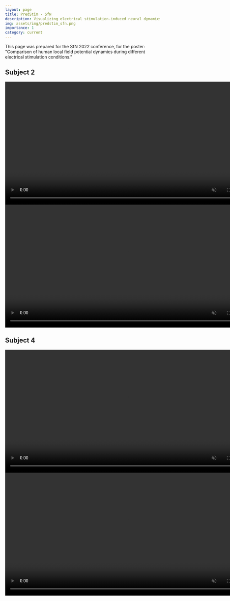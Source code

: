```yaml
---
layout: page
title: PredStim - SfN
description: Visualizing electrical stimulation-induced neural dynamics
img: assets/img/predstim_sfn.png
importance: 1
category: current
---
```


This page was prepared for the SfN 2022 conference, for the poster: "Comparison of human local field potential dynamics during different electrical stimulation conditions." 

## Subject 2

<div class="row">
    <div class="col-sm mt-3 mt-md-0">
        <video height="400" muted loop controls>
            <source src="/assets/video/S2_1.mp4" type="video/mp4">
        </video>
    </div>
    <div class="col-sm mt-3 mt-md-0">
        <video height="400" muted loop controls>
            <source src="/assets/video/S2_2.mp4" type="video/mp4">
        </video>
    </div>
</div>

## Subject 4
<div class="row">
    <div class="col-sm mt-3 mt-md-0">
        <video height="400" muted loop controls>
            <source src="/assets/video/S4_2.mp4" type="video/mp4">
        </video>
    </div>
    <div class="col-sm mt-3 mt-md-0">
        <video height="400" muted loop controls>
            <source src="/assets/video/S4_3.mp4" type="video/mp4">
        </video>
    </div>
</div>